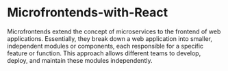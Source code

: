 # Microfrontends-with-React
Microfrontends extend the concept of microservices to the frontend of web applications. Essentially, they break down a web application into smaller, independent modules or components, each responsible for a specific feature or function. This approach allows different teams to develop, deploy, and maintain these modules independently.
